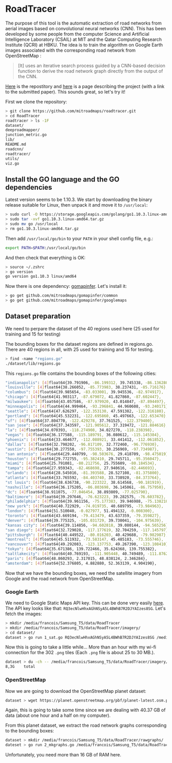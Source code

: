 # RoadTracer

The purpose of this tool is the automatic extraction of road networks from aerial images based on convolutional neural networks (CNN). This has been developed by some people from the computer Science and Artificial Intelligence Laboratory (CSAIL) at MIT and the Qatar Computing Research Institute (QCRI) at HBKU. The idea is to train the algorithm on Google Earth images associated with the corresponding road network from OpenStreetMap :
> [It] uses an iterative search process guided by a CNN-based decision function to derive the road network graph directly from the output of the CNN.

[Here](https://github.com/mitroadmaps/roadtracer) is the repostitory and [here](https://roadmaps.csail.mit.edu/roadtracer/) is a page describing the project (with a link to the submitted paper). This sounds great, so let's try it!

First we clone the repository:

```bash
> git clone https://github.com/mitroadmaps/roadtracer.git
> cd RoadTracer
roadtracer > ls -1F
dataset/
deeproadmapper/
junction_metric.go
lib/
README.md
roadcnn/
roadtracer/
utils/
viz.go
```

## Install the GO language and the GO dependencies

Latest version seems to be 1.10.3. We start by downloading the binary release suitable for Linux, then unpack it and move it to `/usr/local`:
```bash
> sudo curl -O https://storage.googleapis.com/golang/go1.10.3.linux-amd64.tar.gz
> sudo tar -xvf go1.10.3.linux-amd64.tar.gz
> sudo mv go /usr/local
> rm go1.10.3.linux-amd64.tar.gz
```
Then add `/usr/local/go/bin` to your `PATH` in your shell config file, e.g.:
```bash
export PATH=$PATH:/usr/local/go/bin
```
And then check that everything is OK:
```bash
> source ~/.zshrc
> go version
go version go1.10.3 linux/amd64
```

Now there is one dependency: [gomapinfer](https://github.com/mitroadmaps/gomapinfer/). Let's install it:

```bash
> go get github.com/mitroadmaps/gomapinfer/common
> go get github.com/mitroadmaps/gomapinfer/googlemaps
```

## Dataset preparation

We need to perpare the dataset of the 40 regions used here (25 used for training and 15 for testing)

The bounding boxes for the dataset regions are defined in regions.go. There are 40 regions in all, with 25 used for training and 15 for testing.

```bash
> find -name "regions.go"
./dataset/lib/regions.go
```

This `regions.go` file contains the bounding boxes of the following cities:

```bash
"indianapolis": [4]float64{39.791906, -86.199312, 39.745338, -86.136280},
"louisville": [4]float64{38.266052, -85.773983, 38.237431, -85.716176},
"columbus": [4]float64{39.985654, -83.033001, 39.945536, -82.974917},
"chicago": [4]float64{41.903117, -87.679072, 41.827860, -87.602447},
"milwaukee": [4]float64{43.057586, -87.979920, 43.014847, -87.894497},
"minneapolis": [4]float64{44.999464, -93.296841, 44.960608, -93.240171},
"seattle": [4]float64{47.626297, -122.353130, 47.591382, -122.316180},
"portland": [4]float64{45.532231, -122.695860, 45.497663, -122.653470},
"sf": [4]float64{37.804770, -122.429278, 37.761525, -122.379400},
"san jose": [4]float64{37.343597, -121.905612, 37.319472, -121.884616},
"la": [4]float64{34.070393, -118.274908, 34.027270, -118.238398},
"vegas": [4]float64{36.177588, -115.189791, 36.080612, -115.145384},
"phoenix": [4]float64{33.464677, -112.088921, 33.441412, -112.061852},
"dallas": [4]float64{32.798202, -96.817109, 32.772460, -96.776930},
"austin": [4]float64{30.277550, -97.755393, 30.256969, -97.734987},
"san antonio": [4]float64{29.440799, -98.503676, 29.418709, -98.475019},
"houston": [4]float64{29.772755, -95.382410, 29.745711, -95.356047},
"miami": [4]float64{25.791081, -80.212756, 25.755609, -80.184534},
"tampa": [4]float64{27.959343, -82.468698, 27.940616, -82.446693},
"orlando": [4]float64{28.545016, -81.393588, 28.527108, -81.375800},
"atlanta": [4]float64{33.765592, -84.403740, 33.738920, -84.373764},
"st louis": [4]float64{38.636738, -90.223322, 38.614568, -90.181919},
"nashville": [4]float64{36.175205, -86.803698, 36.145061, -86.757950},
"dc": [4]float64{38.911075, -77.046454, 38.893809, -77.025790},
"baltimore": [4]float64{39.297646, -76.623223, 39.282575, -76.603782},
"philadelphia": [4]float64{39.961156, -75.177383, 39.946988, -75.138210},
"new york": [4]float64{40.722929, -74.019735, 40.689795, -73.984963},
"london": [4]float64{51.510040, -0.027977, 51.494132, -0.008300},
"toronto": [4]float64{43.669194, -79.413479, 43.637359, -79.359827},
"denver": [4]float64{39.775325, -105.031729, 39.730041, -104.975639},
"kansas city": [4]float64{39.114856, -94.602818, 39.080144, -94.565256},
"san diego": [4]float64{32.729028, -117.177619, 32.704259, -117.145797},
"pittsburgh": [4]float64{40.449522, -80.016203, 40.429688, -79.982987},
"montreal": [4]float64{45.511932, -73.583147, 45.485183, -73.555746},
"vancouver": [4]float64{49.292083, -123.137753, 49.267390, -123.108410},
"tokyo": [4]float64{35.671386, 139.722466, 35.624368, 139.755382},
"saltlakecity": [4]float64{40.769193, -111.905448, 40.749489, -111.876258},
"paris": [4]float64{48.860293, 2.317015, 48.838124, 2.346284},
"amsterdam": [4]float64{52.376805, 4.882880, 52.363139, 4.904190},
```

Now that we have the bounding boxes, we need the satellite imagery from Google and the road network from OpenStreetMap.

###  Google Earth

We need to Google Static Maps API key. This can be done very easily [here](https://developers.google.com/maps/documentation/static-maps/). The API key looks like that: `RQ3ecNlwHhxAGhNSyA5L4BWhB7R2DJYAIzes8SG`. Let's fetch the images:
```bash
> mkdir /media/francois/Samsung_T5/data/RoadTracer
> mkdir /media/francois/Samsung_T5/data/RoadTracer/imagery/
> cd dataset/
dataset > go run 1_sat.go RQ3ecNlwHhxAGhNSyA5L4BWhB7R2DJYAIzes8SG /media/francois/Samsung_T5/data/imagery
```
Now this is going to take a little while... More than an hour with my wi-fi connection for the 302 `.png` tiles (Each `.png` file is about 25 to 30 MB.).

```bash
dataset > du -ch -- /media/francois/Samsung_T5/data/RoadTracer/imagery/**/*.png | tail -n 1
8,3G	total
```

### OpenStreetMap

Now we are going to download the OpenStreetMap planet dataset:
```bash
dataset > wget https://planet.openstreetmap.org/pbf/planet-latest.osm.pbf -O /media/francois/Samsung_T5/data/RoadTracer/planet.osm.pbf
```

Again, this is going to take some time since we are dealing with 40.37 GB of data (about one hour and a half on my computer).  

From this planet dataset, we extract the road network graphs corresponding to the bounding boxes:

```bash
dataset > mkdir /media/francois/Samsung_T5/data/RoadTracer/rawgraphs/
dateset > go run 2_mkgraphs.go /media/francois/Samsung_T5/data/RoadTracer/planet.osm.pbf /media/francois/Samsung_T5/data/RoadTracer/rawgraphs/
```
Unfortunately, you need more than 16 GB of RAM here.
